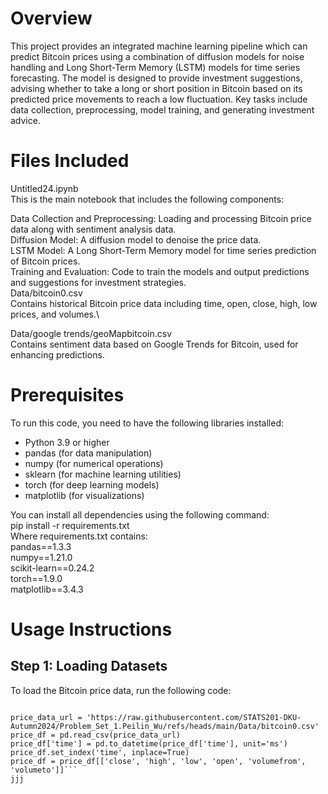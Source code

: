 # Overview
This project provides an integrated machine learning pipeline which can predict Bitcoin prices using a combination of diffusion models for noise handling and Long Short-Term Memory (LSTM) models for time series forecasting. The model is designed to provide investment suggestions, advising whether to take a long or short position in Bitcoin based on its predicted price movements to reach a low fluctuation. Key tasks include data collection, preprocessing, model training, and generating investment advice.

# Files Included
Untitled24.ipynb\
This is the main notebook that includes the following components:

Data Collection and Preprocessing: Loading and processing Bitcoin price data along with sentiment analysis data.\
Diffusion Model: A diffusion model to denoise the price data.\
LSTM Model: A Long Short-Term Memory model for time series prediction of Bitcoin prices.\
Training and Evaluation: Code to train the models and output predictions and suggestions for investment strategies.\
Data/bitcoin0.csv\
Contains historical Bitcoin price data including time, open, close, high, low prices, and volumes.\

Data/google trends/geoMapbitcoin.csv \
Contains sentiment data based on Google Trends for Bitcoin, used for enhancing predictions.

# Prerequisites
To run this code, you need to have the following libraries installed:

* Python 3.9 or higher
* pandas (for data manipulation)
* numpy (for numerical operations)
* sklearn (for machine learning utilities)
* torch (for deep learning models)
* matplotlib (for visualizations)

You can install all dependencies using the following command:\
pip install -r requirements.txt\
Where requirements.txt contains:\
pandas==1.3.3\
numpy==1.21.0\
scikit-learn==0.24.2\
torch==1.9.0\
matplotlib==3.4.3

# Usage Instructions
## Step 1: Loading Datasets
To load the Bitcoin price data, run the following code:
```import pandas as pd

price_data_url = 'https://raw.githubusercontent.com/STATS201-DKU-Autumn2024/Problem_Set_1.Peilin_Wu/refs/heads/main/Data/bitcoin0.csv'
price_df = pd.read_csv(price_data_url)
price_df['time'] = pd.to_datetime(price_df['time'], unit='ms')
price_df.set_index('time', inplace=True)
price_df = price_df[['close', 'high', 'low', 'open', 'volumefrom', 'volumeto']]```
jjj



